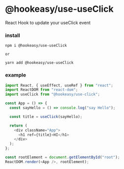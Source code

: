 # @hookeasy/use-useClick

React Hook to update your useClick event

### install
```
npm i @hookeasy/use-useClick

or

yarn add @hookeasy/use-useClick
```

### example

```javascript
import React, { useEffect, useRef } from "react";
import ReactDOM from "react-dom";
import useClick from "@hookeasy/use-click";

const App = () => {
  const sayHello = () => console.log("say Hello");

  const title = useClick(sayHello);

  return (
    <div className="App">
      <h1 ref={title}>HI</h1>
    </div>
  );
};

const rootElement = document.getElementById("root");
ReactDOM.render(<App />, rootElement);
```